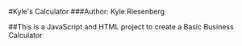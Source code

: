 #Kyle's Calculator
###Author: Kyle Riesenberg


##This is a JavaScript and HTML project to create a Basic Business Calculator
